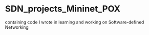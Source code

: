 # SDN_projects_Mininet_POX
containing code I wrote in learning and working on Software-defined Networking
